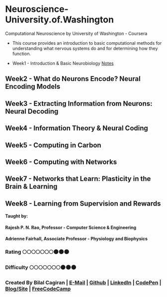 # Neuroscience-University.of.Washington
Computational Neuroscience by University of Washington - Coursera
* This course provides an introduction to basic computational methods for understanding what nervous systems do and for determining how they function.

* Week1 - Introduction & Basic Neurobiology [Notes](https://d3c33hcgiwev3.cloudfront.net/_90a9b925c2e55846fb050e6d095ef57d_Week-1-Lecture-Notes.pdf?Expires=1497225600&Signature=ko5BkUPWeL3zaddAEHhlluzuQPTC9F~NzrxbL4GNSvAvevCuM~3IRexTOekTj4gRo6ZaFGWgu2TpJ6IhOrciHo14MlpfUceNsEqsQDhZEVdpftpWcoVPICGiDtFGGGUOCxKD-DOeYFyZRBKaEQW4poRldkrADm2s9ovNPihGISA_&Key-Pair-Id=APKAJLTNE6QMUY6HBC5A)

## Week2 - What do Neurons Encode? Neural Encoding Models

## Week3 - Extracting Information from Neurons: Neural Decoding

## Week4 - Information Theory & Neural Coding

## Week5 - Computing in Carbon

## Week6 - Computing with Networks

## Week7 - Networks that Learn: Plasticity in the Brain & Learning

## Week8 - Learning from Supervision and Rewards

#### Taught by:
#### Rajesh P. N. Rao, Professor - Computer Science & Engineering
#### Adrienne Fairhall, Associate Professor - Physiology and Biophysics

### Rating :full_moon::full_moon::full_moon::full_moon::full_moon::full_moon::full_moon::new_moon::new_moon::new_moon:
### Difficulty :full_moon::full_moon::full_moon::full_moon::full_moon::full_moon::full_moon::new_moon::new_moon::new_moon:

### Created By Bilal Cagiran | [E-Mail](mailto:bcagiran@hotmail.com) | [Github](https://github.com/extwiii/) | [LinkedIn](https://linkedin.com/in/bilalcagiran) | [CodePen](http://codepen.io/extwiii/) | [Blog/Site](http://bilalcagiran.com) | [FreeCodeCamp](https://www.freecodecamp.com/extwiii) 
